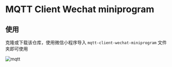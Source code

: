 # MQTT Client Wechat miniprogram

## 使用

克隆或下载该仓库，使用微信小程序导入 `mqtt-client-wechat-miniprogram` 文件夹即可使用

![mqtt](./mqtt.png)
